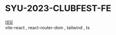 # SYU-2023-CLUBFEST-FE
[데모](https://syu-2023-clubfest-fe.vercel.app/)  
vite-react , react-router-dom , tailwind , ts
